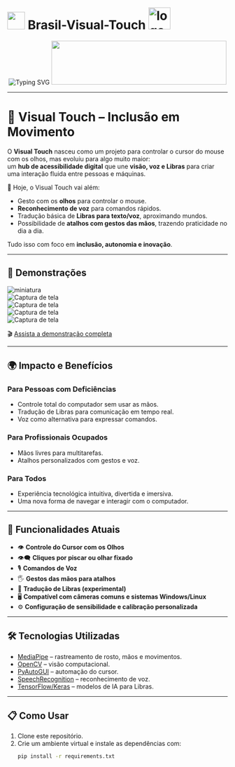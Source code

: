 <div>
<h1> 
  <img width="40" height="40" src="https://cdn.jsdelivr.net/gh/devicons/devicon/icons/python/python-original.svg" />
    Brasil-Visual-Touch
  <img src="https://github.com/user-attachments/assets/3b94c6d6-4440-4a15-9f08-7ca2091769c6" alt="logo visual touch" width="50" height="50">
</h1>
</div>

<div align="center"> 
<img src="https://readme-typing-svg.demolab.com?font=Fira+Code&pause=1000&background=39000000&center=true&vCenter=true&width=600&lines=Visual-Touch;Samsung+Innovation+Campus+SIC;A+nova+fronteira+da+inclusão+digital" alt="Typing SVG" />
</a>
<img width='400' height='100' src="https://github.com/user-attachments/assets/480dcbb4-cef2-41ea-8dc4-27303433bb46" />
</div>

---

# 🦾 Visual Touch – Inclusão em Movimento

O **Visual Touch** nasceu como um projeto para controlar o cursor do mouse com os olhos, mas evoluiu para algo muito maior:  
um **hub de acessibilidade digital** que une **visão, voz e Libras** para criar uma interação fluida entre pessoas e máquinas.  

🚀 Hoje, o Visual Touch vai além:  
- Gesto com os **olhos** para controlar o mouse.  
- **Reconhecimento de voz** para comandos rápidos.  
- Tradução básica de **Libras para texto/voz**, aproximando mundos.  
- Possibilidade de **atalhos com gestos das mãos**, trazendo praticidade no dia a dia.  

Tudo isso com foco em **inclusão, autonomia e inovação**.  

---

## 🎥 Demonstrações

![miniatura](https://github.com/user-attachments/assets/2773a9cb-524c-4a2e-9e55-3ba819aa6644)  
![Captura de tela](https://github.com/user-attachments/assets/9824460e-8d72-415c-bc39-2dacdb91b3f6)  
![Captura de tela](https://github.com/user-attachments/assets/08f43fd7-c281-403a-8e91-60dee0c4b810)  
![Captura de tela](https://github.com/user-attachments/assets/c8e8a418-382a-4699-9c1b-db143f427f8c)  
![Captura de tela](https://github.com/user-attachments/assets/27011b53-bf8f-413e-923f-9fbc3e8ee715)  

🎬 [Assista a demonstração completa](https://www.youtube.com/watch?v=VWJLNymJehQ&t=20s)

---

## 🌍 Impacto e Benefícios

### Para Pessoas com Deficiências
- Controle total do computador sem usar as mãos.  
- Tradução de Libras para comunicação em tempo real.  
- Voz como alternativa para expressar comandos.  

### Para Profissionais Ocupados
- Mãos livres para multitarefas.  
- Atalhos personalizados com gestos e voz.  

### Para Todos
- Experiência tecnológica intuitiva, divertida e imersiva.  
- Uma nova forma de navegar e interagir com o computador.  

---

## 🧩 Funcionalidades Atuais

- 👁 **Controle do Cursor com os Olhos**  
- 👁‍🗨 **Cliques por piscar ou olhar fixado**  
- 🎙 **Comandos de Voz**  
- 🖐 **Gestos das mãos para atalhos**  
- 🤟 **Tradução de Libras (experimental)**  
- 🖥 **Compatível com câmeras comuns e sistemas Windows/Linux**  
- ⚙️ **Configuração de sensibilidade e calibração personalizada**  

---

## 🛠️ Tecnologias Utilizadas

- [MediaPipe](https://google.github.io/mediapipe/) – rastreamento de rosto, mãos e movimentos.  
- [OpenCV](https://opencv.org/) – visão computacional.  
- [PyAutoGUI](https://pyautogui.readthedocs.io/) – automação do cursor.  
- [SpeechRecognition](https://pypi.org/project/SpeechRecognition/) – reconhecimento de voz.  
- [TensorFlow/Keras](https://www.tensorflow.org/) – modelos de IA para Libras.  

---

## 📋 Como Usar

1. Clone este repositório.  
2. Crie um ambiente virtual e instale as dependências com:  
   ```bash
   pip install -r requirements.txt
